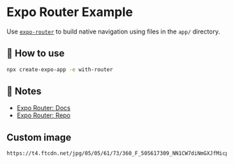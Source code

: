 # Expo Router Example

Use [`expo-router`](https://expo.github.io/router) to build native navigation using files in the `app/` directory.

## 🚀 How to use

```sh
npx create-expo-app -e with-router
```

## 📝 Notes

- [Expo Router: Docs](https://expo.github.io/router)
- [Expo Router: Repo](https://github.com/expo/router)

## Custom image
```
https://t4.ftcdn.net/jpg/05/05/61/73/360_F_505617309_NN1CW7diNmGXJfMicpY9eXHKV4sqzO5H.jpg
```